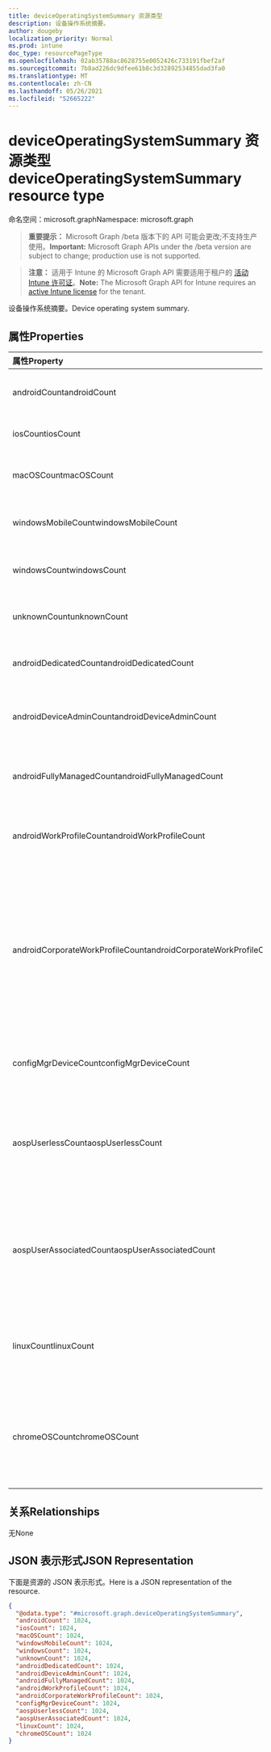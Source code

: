 ```yaml
---
title: deviceOperatingSystemSummary 资源类型
description: 设备操作系统摘要。
author: dougeby
localization_priority: Normal
ms.prod: intune
doc_type: resourcePageType
ms.openlocfilehash: 02ab35788ac8628755e0052426c733191fbef2af
ms.sourcegitcommit: 7b8ad226dc9dfee61b8c3d32892534855dad3fa0
ms.translationtype: MT
ms.contentlocale: zh-CN
ms.lasthandoff: 05/26/2021
ms.locfileid: "52665222"
---
```

# <a name="deviceoperatingsystemsummary-resource-type"></a><span data-ttu-id="d569e-103">deviceOperatingSystemSummary 资源类型</span><span class="sxs-lookup"><span data-stu-id="d569e-103">deviceOperatingSystemSummary resource type</span></span>

<span data-ttu-id="d569e-104">命名空间：microsoft.graph</span><span class="sxs-lookup"><span data-stu-id="d569e-104">Namespace: microsoft.graph</span></span>

> <span data-ttu-id="d569e-105">**重要提示：** Microsoft Graph /beta 版本下的 API 可能会更改;不支持生产使用。</span><span class="sxs-lookup"><span data-stu-id="d569e-105">**Important:** Microsoft Graph APIs under the /beta version are subject to change; production use is not supported.</span></span>

> <span data-ttu-id="d569e-106">**注意：** 适用于 Intune 的 Microsoft Graph API 需要适用于租户的 [活动 Intune 许可证](https://go.microsoft.com/fwlink/?linkid=839381)。</span><span class="sxs-lookup"><span data-stu-id="d569e-106">**Note:** The Microsoft Graph API for Intune requires an [active Intune license](https://go.microsoft.com/fwlink/?linkid=839381) for the tenant.</span></span>

<span data-ttu-id="d569e-107">设备操作系统摘要。</span><span class="sxs-lookup"><span data-stu-id="d569e-107">Device operating system summary.</span></span>

## <a name="properties"></a><span data-ttu-id="d569e-108">属性</span><span class="sxs-lookup"><span data-stu-id="d569e-108">Properties</span></span>
|<span data-ttu-id="d569e-109">属性</span><span class="sxs-lookup"><span data-stu-id="d569e-109">Property</span></span>|<span data-ttu-id="d569e-110">类型</span><span class="sxs-lookup"><span data-stu-id="d569e-110">Type</span></span>|<span data-ttu-id="d569e-111">说明</span><span class="sxs-lookup"><span data-stu-id="d569e-111">Description</span></span>|
|:---|:---|:---|
|<span data-ttu-id="d569e-112">androidCount</span><span class="sxs-lookup"><span data-stu-id="d569e-112">androidCount</span></span>|<span data-ttu-id="d569e-113">Int32</span><span class="sxs-lookup"><span data-stu-id="d569e-113">Int32</span></span>|<span data-ttu-id="d569e-114">Android 设备计数。</span><span class="sxs-lookup"><span data-stu-id="d569e-114">Number of android device count.</span></span>|
|<span data-ttu-id="d569e-115">iosCount</span><span class="sxs-lookup"><span data-stu-id="d569e-115">iosCount</span></span>|<span data-ttu-id="d569e-116">Int32</span><span class="sxs-lookup"><span data-stu-id="d569e-116">Int32</span></span>|<span data-ttu-id="d569e-117">iOS 设备计数。</span><span class="sxs-lookup"><span data-stu-id="d569e-117">Number of iOS device count.</span></span>|
|<span data-ttu-id="d569e-118">macOSCount</span><span class="sxs-lookup"><span data-stu-id="d569e-118">macOSCount</span></span>|<span data-ttu-id="d569e-119">Int32</span><span class="sxs-lookup"><span data-stu-id="d569e-119">Int32</span></span>|<span data-ttu-id="d569e-120">Mac OS X 设备计数。</span><span class="sxs-lookup"><span data-stu-id="d569e-120">Number of Mac OS X device count.</span></span>|
|<span data-ttu-id="d569e-121">windowsMobileCount</span><span class="sxs-lookup"><span data-stu-id="d569e-121">windowsMobileCount</span></span>|<span data-ttu-id="d569e-122">Int32</span><span class="sxs-lookup"><span data-stu-id="d569e-122">Int32</span></span>|<span data-ttu-id="d569e-123">Windows 移动设备计数。</span><span class="sxs-lookup"><span data-stu-id="d569e-123">Number of Windows mobile device count.</span></span>|
|<span data-ttu-id="d569e-124">windowsCount</span><span class="sxs-lookup"><span data-stu-id="d569e-124">windowsCount</span></span>|<span data-ttu-id="d569e-125">Int32</span><span class="sxs-lookup"><span data-stu-id="d569e-125">Int32</span></span>|<span data-ttu-id="d569e-126">Windows 设备计数。</span><span class="sxs-lookup"><span data-stu-id="d569e-126">Number of Windows device count.</span></span>|
|<span data-ttu-id="d569e-127">unknownCount</span><span class="sxs-lookup"><span data-stu-id="d569e-127">unknownCount</span></span>|<span data-ttu-id="d569e-128">Int32</span><span class="sxs-lookup"><span data-stu-id="d569e-128">Int32</span></span>|<span data-ttu-id="d569e-129">未知设备计数。</span><span class="sxs-lookup"><span data-stu-id="d569e-129">Number of unknown device count.</span></span>|
|<span data-ttu-id="d569e-130">androidDedicatedCount</span><span class="sxs-lookup"><span data-stu-id="d569e-130">androidDedicatedCount</span></span>|<span data-ttu-id="d569e-131">Int32</span><span class="sxs-lookup"><span data-stu-id="d569e-131">Int32</span></span>|<span data-ttu-id="d569e-132">专用 Android 设备的数量。</span><span class="sxs-lookup"><span data-stu-id="d569e-132">Number of dedicated Android devices.</span></span>|
|<span data-ttu-id="d569e-133">androidDeviceAdminCount</span><span class="sxs-lookup"><span data-stu-id="d569e-133">androidDeviceAdminCount</span></span>|<span data-ttu-id="d569e-134">Int32</span><span class="sxs-lookup"><span data-stu-id="d569e-134">Int32</span></span>|<span data-ttu-id="d569e-135">设备管理员 Android 设备的数量。</span><span class="sxs-lookup"><span data-stu-id="d569e-135">Number of device admin Android devices.</span></span>|
|<span data-ttu-id="d569e-136">androidFullyManagedCount</span><span class="sxs-lookup"><span data-stu-id="d569e-136">androidFullyManagedCount</span></span>|<span data-ttu-id="d569e-137">Int32</span><span class="sxs-lookup"><span data-stu-id="d569e-137">Int32</span></span>|<span data-ttu-id="d569e-138">完全托管的 Android 设备的数量。</span><span class="sxs-lookup"><span data-stu-id="d569e-138">Number of fully managed Android devices.</span></span>|
|<span data-ttu-id="d569e-139">androidWorkProfileCount</span><span class="sxs-lookup"><span data-stu-id="d569e-139">androidWorkProfileCount</span></span>|<span data-ttu-id="d569e-140">Int32</span><span class="sxs-lookup"><span data-stu-id="d569e-140">Int32</span></span>|<span data-ttu-id="d569e-141">工作配置文件 Android 设备的数量。</span><span class="sxs-lookup"><span data-stu-id="d569e-141">Number of work profile Android devices.</span></span>|
|<span data-ttu-id="d569e-142">androidCorporateWorkProfileCount</span><span class="sxs-lookup"><span data-stu-id="d569e-142">androidCorporateWorkProfileCount</span></span>|<span data-ttu-id="d569e-143">Int32</span><span class="sxs-lookup"><span data-stu-id="d569e-143">Int32</span></span>|<span data-ttu-id="d569e-144">公司工作配置文件 Android 设备计数。</span><span class="sxs-lookup"><span data-stu-id="d569e-144">The count of Corporate work profile Android devices.</span></span> <span data-ttu-id="d569e-145">也称为"公司拥有的个人拥有" (一) 。</span><span class="sxs-lookup"><span data-stu-id="d569e-145">Also known as Corporate Owned Personally Enabled (COPE).</span></span> <span data-ttu-id="d569e-146">有效值 -1 到 2147483647</span><span class="sxs-lookup"><span data-stu-id="d569e-146">Valid values -1 to 2147483647</span></span>|
|<span data-ttu-id="d569e-147">configMgrDeviceCount</span><span class="sxs-lookup"><span data-stu-id="d569e-147">configMgrDeviceCount</span></span>|<span data-ttu-id="d569e-148">Int32</span><span class="sxs-lookup"><span data-stu-id="d569e-148">Int32</span></span>|<span data-ttu-id="d569e-149">ConfigMgr 托管设备的数量。</span><span class="sxs-lookup"><span data-stu-id="d569e-149">Number of ConfigMgr managed devices.</span></span>|
|<span data-ttu-id="d569e-150">aospUserlessCount</span><span class="sxs-lookup"><span data-stu-id="d569e-150">aospUserlessCount</span></span>|<span data-ttu-id="d569e-151">Int32</span><span class="sxs-lookup"><span data-stu-id="d569e-151">Int32</span></span>|<span data-ttu-id="d569e-152">无用户 AOSP Android 设备的数量。</span><span class="sxs-lookup"><span data-stu-id="d569e-152">Number of AOSP userless Android devices.</span></span> <span data-ttu-id="d569e-153">有效值为 0 到 2147483647</span><span class="sxs-lookup"><span data-stu-id="d569e-153">Valid values 0 to 2147483647</span></span>|
|<span data-ttu-id="d569e-154">aospUserAssociatedCount</span><span class="sxs-lookup"><span data-stu-id="d569e-154">aospUserAssociatedCount</span></span>|<span data-ttu-id="d569e-155">Int32</span><span class="sxs-lookup"><span data-stu-id="d569e-155">Int32</span></span>|<span data-ttu-id="d569e-156">AOSP 用户关联的 Android 设备的数量。</span><span class="sxs-lookup"><span data-stu-id="d569e-156">Number of AOSP user-associated Android devices.</span></span> <span data-ttu-id="d569e-157">有效值为 0 到 2147483647</span><span class="sxs-lookup"><span data-stu-id="d569e-157">Valid values 0 to 2147483647</span></span>|
|<span data-ttu-id="d569e-158">linuxCount</span><span class="sxs-lookup"><span data-stu-id="d569e-158">linuxCount</span></span>|<span data-ttu-id="d569e-159">Int32</span><span class="sxs-lookup"><span data-stu-id="d569e-159">Int32</span></span>|<span data-ttu-id="d569e-160">Linux OS 设备的数量。</span><span class="sxs-lookup"><span data-stu-id="d569e-160">Number of Linux OS devices.</span></span> <span data-ttu-id="d569e-161">有效值为 0 到 2147483647</span><span class="sxs-lookup"><span data-stu-id="d569e-161">Valid values 0 to 2147483647</span></span>|
|<span data-ttu-id="d569e-162">chromeOSCount</span><span class="sxs-lookup"><span data-stu-id="d569e-162">chromeOSCount</span></span>|<span data-ttu-id="d569e-163">Int32</span><span class="sxs-lookup"><span data-stu-id="d569e-163">Int32</span></span>|<span data-ttu-id="d569e-164">Chrome 操作系统设备的数量。</span><span class="sxs-lookup"><span data-stu-id="d569e-164">Number of Chrome OS devices.</span></span> <span data-ttu-id="d569e-165">有效值为 0 到 2147483647</span><span class="sxs-lookup"><span data-stu-id="d569e-165">Valid values 0 to 2147483647</span></span>|

## <a name="relationships"></a><span data-ttu-id="d569e-166">关系</span><span class="sxs-lookup"><span data-stu-id="d569e-166">Relationships</span></span>
<span data-ttu-id="d569e-167">无</span><span class="sxs-lookup"><span data-stu-id="d569e-167">None</span></span>

## <a name="json-representation"></a><span data-ttu-id="d569e-168">JSON 表示形式</span><span class="sxs-lookup"><span data-stu-id="d569e-168">JSON Representation</span></span>
<span data-ttu-id="d569e-169">下面是资源的 JSON 表示形式。</span><span class="sxs-lookup"><span data-stu-id="d569e-169">Here is a JSON representation of the resource.</span></span>
<!-- {
  "blockType": "resource",
  "@odata.type": "microsoft.graph.deviceOperatingSystemSummary"
}
-->
``` json
{
  "@odata.type": "#microsoft.graph.deviceOperatingSystemSummary",
  "androidCount": 1024,
  "iosCount": 1024,
  "macOSCount": 1024,
  "windowsMobileCount": 1024,
  "windowsCount": 1024,
  "unknownCount": 1024,
  "androidDedicatedCount": 1024,
  "androidDeviceAdminCount": 1024,
  "androidFullyManagedCount": 1024,
  "androidWorkProfileCount": 1024,
  "androidCorporateWorkProfileCount": 1024,
  "configMgrDeviceCount": 1024,
  "aospUserlessCount": 1024,
  "aospUserAssociatedCount": 1024,
  "linuxCount": 1024,
  "chromeOSCount": 1024
}
```




